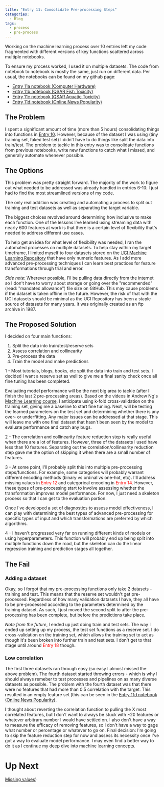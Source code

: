 ```yaml
---
title: "Entry 11: Consolidate Pre-processing Steps"
categories:
  - Blog
tags:
  - process
  - pre-process
---
```


Working on the machine learning process over 10 entries left my code fragmented with different versions of key functions scattered across multiple notebooks.

To ensure my process worked, I used it on multiple datasets. The code from notebook to notebook is mostly the same, just run on different data. Per usual, the notebooks can be found on my github page:
 - [Entry 11a notebook (Computer Hardware)](https://github.com/julielinx/datascience_diaries/blob/master/01_ml_process/11a_nb_consolidate_preprocess.ipynb)
 - [Entry 11b notebook (QSAR Fish Toxicity)](https://github.com/julielinx/datascience_diaries/blob/master/01_ml_process/11b_nb_consolidate_preprocess.ipynb)
 - [Entry 11c notebook (QSAR Aquatic Toxicity)](https://github.com/julielinx/datascience_diaries/blob/master/01_ml_process/11c_nb_consolidate_preprocess.ipynb)
 - [Entry 11d notebook (Online News Popularity)](https://github.com/julielinx/datascience_diaries/blob/master/01_ml_process/11d_nb_consolidate_preprocess.ipynb)

## The Problem

I spent a significant amount of time (more than 5 hours) consolidating things into functions in [Entry 10](https://julielinx.github.io/blog/10_reorder_and_predict/). However, because of the dataset I was using (tiny training set, faked test set) I didn't have to do things like split the data into train/test. The problem to tackle in this entry was to consolidate functions from previous notebooks, write new functions to catch what I missed, and generally automate whenever possible. 

## The Options

This problem was pretty straight forward. The majority of the work to figure out what needed to be addressed was already handled in entries 6-10. I just had to find the most streamlined versions of my code.

The only real addition was creating and automating a process to split out training and test datasets as well as separating the target variable.

The biggest choices revolved around determining how inclusive to make each function. One of the lessons I've learned using streaming data with nearly 600 features at work is that there is a certain level of flexibility that's needed to address different use cases.

To help get an idea for what level of flexibility was needed, I ran the automated processes on multiple datasets. To help stay within my target timeframe, I limited myself to four datasets stored on the [UCI Machine Learning Repository](http://archive.ics.uci.edu/ml/index.php) that have only numeric features. As I add more advanced pre-processing techniques I can learn best practices for feature transformations through trial and error.

*Side note*: Wherever possible, I'll be pulling data directly from the internet so I don't have to worry about storage or going over the "recommended" (read: "mandated allowance") file size on GitHub. This may cause problems if the dataset is taken offline in the future. However, the risk of that with the UCI datasets should be minimal as the UCI Repository has been a staple source of datasets for many years. It was originally created as an ftp archive in 1987.

## The Proposed Solution

I decided on four main functions:

1. Split the data into train/test/reserve sets
2. Assess correlation and collinearity
3. Pre-process the data
4. Train the model and make predictions

1 - Most tutorials, blogs, books, etc split the data into train and test sets. I decided I want a reserve set as well to give me a final sanity check once all fine tuning has been completed.

Evaluating model performance will be the next big area to tackle (after I finish the last 2 pre-processing areas). Based on the videos in Andrew Ng's [Machine Learning course](https://www.coursera.org/learn/machine-learning/), I anticipate using k-fold cross-validation on the training set, giving me a baseline to start fine tuning. Next, will be testing the learned parameters on the test set and determining whether there is any over- or underfitting. Any major issues can be addressed at that stage. This will leave me with one final dataset that hasn't been seen by the model to evaluate performance and catch any bugs.

2 - The correlation and collinearity feature reduction step is really useful when there are a lot of features. However, three of the datasets I used have less than 10 features. Separating out the correlation/collinearity reduction step gave me the option of skipping it when there are a small number of features.

3 - At some point, I'll probably split this into multiple pre-processing steps/functions. For example, some categories will probably warrant different encoding methods (binary vs ordinal vs one-hot, etc). I'll address missing values in <font color='red'>Entry 12</font> and categorical encoding in <font color='red'>Entry 14</font>. However, these types of pre-processing start to involve assessing whether the transformation improves model performance. For now, I just need a skeleton process so that I can get to the evaluation portion.

Once I've developed a set of diagnostics to assess model effectiveness, I can play with determining the best types of advanced pre-processing for specific types of input and which transformations are preferred by which algorithms.

4 - I haven't progressed very far on running different kinds of models or using hyperparameters. This function will probably end up being split into multiple functions down the road, but the skeleton can do the linear regression training and prediction stages all together.

## The Fail

### Adding a dataset

Okay, so I forgot that my pre-processing functions only take 2 datasets - training and test. This means that the reserve set wouldn't get pre-processed. Regardless of how many validation datasets I have, they all have to be pre-processed according to the parameters determined by the training dataset. As such, I just moved the second split to after the pre-processing has been complete, but before the predictions take place.

*Note from the future*, I ended up just doing train and test sets. The way I ended up setting up my process, the test set functions as a reserve set. I do cross-validation on the training set, which allows the training set to act as though it's been broken into further train and test sets. I don't get to that stage until around <font color='red'>Entry 18</font> though.

### Low correlation

The first three datasets ran through easy (so easy I almost missed the above problem). The fourth dataset started throwing errors - which is why I should always remeber to test processes and pipelines on as many diverse datasets as possible. The problem with the fourth dataset was that there were no features that had more than 0.5 correlation with the target. This resulted in an empty feature set (this can be seen in the [Entry 11d notebook (Online News Popularity)](https://github.com/julielinx/datascience_diaries/blob/master/01_ml_process/11d_nb_consolidate_preprocess.ipynb).

I thought about reverting the correlation function to pulling the X most correlated features, but I don't want to always be stuck with ~20 features or whatever arbitrary number I would have settled on. I also don't have a way to measure the efficacy of removing features, so I don't have a way to gage what number or percentage or whatever to go on. Final decision: I'm going to skip the feature reduction step for now and assess its necessity once I've got a way to evaluate model performance. I may even find a better way to do it as I continue my deep dive into machine learning concepts.

# Up Next

[Missing values](https://julielinx.github.io/blog/12_missing_values))